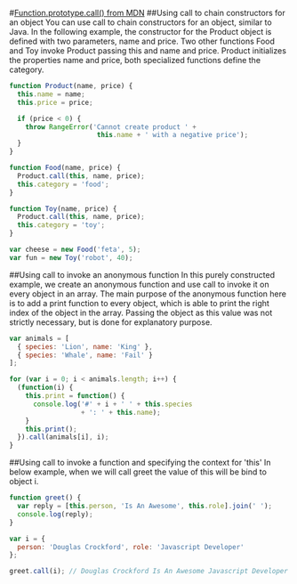 #[Function.prototype.call() from MDN](https://developer.mozilla.org/pl/docs/Web/JavaScript/Reference/Global_Objects/Function/call)
##Using call to chain constructors for an object
You can use call to chain constructors for an object, similar to Java. In the following example, the constructor for the Product object is defined with two parameters, name and price. Two other functions Food and Toy invoke Product passing this and name and price. Product initializes the properties name and price, both specialized functions define the category.
```js
function Product(name, price) {
  this.name = name;
  this.price = price;

  if (price < 0) {
    throw RangeError('Cannot create product ' +
                      this.name + ' with a negative price');
  }
}

function Food(name, price) {
  Product.call(this, name, price);
  this.category = 'food';
}

function Toy(name, price) {
  Product.call(this, name, price);
  this.category = 'toy';
}

var cheese = new Food('feta', 5);
var fun = new Toy('robot', 40);
```
##Using call to invoke an anonymous function
In this purely constructed example, we create an anonymous function and use call to invoke it on every object in an array. The main purpose of the anonymous function here is to add a print function to every object, which is able to print the right index of the object in the array. Passing the object as this value was not strictly necessary, but is done for explanatory purpose.
```js
var animals = [
  { species: 'Lion', name: 'King' },
  { species: 'Whale', name: 'Fail' }
];

for (var i = 0; i < animals.length; i++) {
  (function(i) {
    this.print = function() {
      console.log('#' + i + ' ' + this.species
                  + ': ' + this.name);
    }
    this.print();
  }).call(animals[i], i);
}
```
##Using call to invoke a function and specifying the context for 'this'
In below example, when we will call greet the value of this will be bind to object i.
```js
function greet() {
  var reply = [this.person, 'Is An Awesome', this.role].join(' ');
  console.log(reply);
}

var i = {
  person: 'Douglas Crockford', role: 'Javascript Developer'
};

greet.call(i); // Douglas Crockford Is An Awesome Javascript Developer
```
